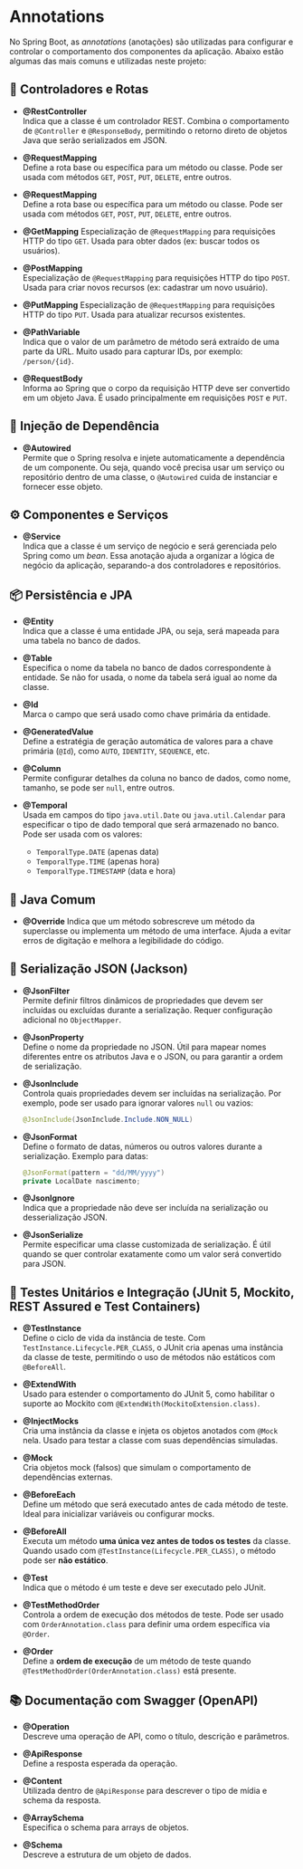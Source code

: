 # Annotations

No Spring Boot, as _annotations_ (anotações) são utilizadas para configurar e controlar o comportamento dos componentes da aplicação. Abaixo estão algumas das mais comuns e utilizadas neste projeto:

## 🎯 Controladores e Rotas

- **@RestController**  
  Indica que a classe é um controlador REST. Combina o comportamento de `@Controller` e `@ResponseBody`, permitindo o retorno direto de objetos Java que serão serializados em JSON.

- **@RequestMapping**  
  Define a rota base ou específica para um método ou classe. Pode ser usada com métodos `GET`, `POST`, `PUT`, `DELETE`, entre outros.

- **@RequestMapping**  
  Define a rota base ou específica para um método ou classe. Pode ser usada com métodos `GET`, `POST`, `PUT`, `DELETE`, entre outros.

- **@GetMapping**
  Especialização de `@RequestMapping` para requisições HTTP do tipo `GET`. Usada para obter dados (ex: buscar todos os usuários).

- **@PostMapping**  
  Especialização de `@RequestMapping` para requisições HTTP do tipo `POST`. Usada para criar novos recursos (ex: cadastrar um novo usuário).

- **@PutMapping**
  Especialização de `@RequestMapping` para requisições HTTP do tipo `PUT`. Usada para atualizar recursos existentes.

- **@PathVariable**  
  Indica que o valor de um parâmetro de método será extraído de uma parte da URL. Muito usado para capturar IDs, por exemplo: `/person/{id}`.

- **@RequestBody**  
  Informa ao Spring que o corpo da requisição HTTP deve ser convertido em um objeto Java. É usado principalmente em requisições `POST` e `PUT`.

## 🧩 Injeção de Dependência

- **@Autowired**  
  Permite que o Spring resolva e injete automaticamente a dependência de um componente. Ou seja, quando você precisa usar um serviço ou repositório dentro de uma classe, o `@Autowired` cuida de instanciar e fornecer esse objeto.

## ⚙️ Componentes e Serviços

- **@Service**  
  Indica que a classe é um serviço de negócio e será gerenciada pelo Spring como um _bean_. Essa anotação ajuda a organizar a lógica de negócio da aplicação, separando-a dos controladores e repositórios.

## 📦 Persistência e JPA

- **@Entity**  
  Indica que a classe é uma entidade JPA, ou seja, será mapeada para uma tabela no banco de dados.

- **@Table**  
  Especifica o nome da tabela no banco de dados correspondente à entidade. Se não for usada, o nome da tabela será igual ao nome da classe.

- **@Id**  
  Marca o campo que será usado como chave primária da entidade.

- **@GeneratedValue**  
  Define a estratégia de geração automática de valores para a chave primária (`@Id`), como `AUTO`, `IDENTITY`, `SEQUENCE`, etc.

- **@Column**  
  Permite configurar detalhes da coluna no banco de dados, como nome, tamanho, se pode ser `null`, entre outros.

- **@Temporal**  
  Usada em campos do tipo `java.util.Date` ou `java.util.Calendar` para especificar o tipo de dado temporal que será armazenado no banco. Pode ser usada com os valores:

  - `TemporalType.DATE` (apenas data)
  - `TemporalType.TIME` (apenas hora)
  - `TemporalType.TIMESTAMP` (data e hora)

## 🔧 Java Comum

- **@Override**
  Indica que um método sobrescreve um método da superclasse ou implementa um método de uma interface. Ajuda a evitar erros de digitação e melhora a legibilidade do código.

## 🧾 Serialização JSON (Jackson)

- **@JsonFilter**  
  Permite definir filtros dinâmicos de propriedades que devem ser incluídas ou excluídas durante a serialização. Requer configuração adicional no `ObjectMapper`.

- **@JsonProperty**  
  Define o nome da propriedade no JSON. Útil para mapear nomes diferentes entre os atributos Java e o JSON, ou para garantir a ordem de serialização.

- **@JsonInclude**  
  Controla quais propriedades devem ser incluídas na serialização. Por exemplo, pode ser usado para ignorar valores `null` ou vazios:

  ```java
  @JsonInclude(JsonInclude.Include.NON_NULL)
  ```

- **@JsonFormat**  
  Define o formato de datas, números ou outros valores durante a serialização. Exemplo para datas:

  ```java
  @JsonFormat(pattern = "dd/MM/yyyy")
  private LocalDate nascimento;
  ```

- **@JsonIgnore**  
  Indica que a propriedade não deve ser incluída na serialização ou desserialização JSON.

- **@JsonSerialize**  
  Permite especificar uma classe customizada de serialização. É útil quando se quer controlar exatamente como um valor será convertido para JSON.

## 🧪 Testes Unitários e Integração (JUnit 5, Mockito, REST Assured e Test Containers)

- **@TestInstance**  
  Define o ciclo de vida da instância de teste. Com `TestInstance.Lifecycle.PER_CLASS`, o JUnit cria apenas uma instância da classe de teste, permitindo o uso de métodos não estáticos com `@BeforeAll`.

- **@ExtendWith**  
  Usado para estender o comportamento do JUnit 5, como habilitar o suporte ao Mockito com `@ExtendWith(MockitoExtension.class)`.

- **@InjectMocks**  
  Cria uma instância da classe e injeta os objetos anotados com `@Mock` nela. Usado para testar a classe com suas dependências simuladas.

- **@Mock**  
  Cria objetos mock (falsos) que simulam o comportamento de dependências externas.

- **@BeforeEach**  
  Define um método que será executado antes de cada método de teste. Ideal para inicializar variáveis ou configurar mocks.

- **@BeforeAll**  
  Executa um método **uma única vez antes de todos os testes** da classe. Quando usado com `@TestInstance(Lifecycle.PER_CLASS)`, o método pode ser **não estático**.

- **@Test**  
  Indica que o método é um teste e deve ser executado pelo JUnit.

- **@TestMethodOrder**  
  Controla a ordem de execução dos métodos de teste. Pode ser usado com `OrderAnnotation.class` para definir uma ordem específica via `@Order`.

- **@Order**  
  Define a **ordem de execução** de um método de teste quando `@TestMethodOrder(OrderAnnotation.class)` está presente.

## 📚 Documentação com Swagger (OpenAPI)

- **@Operation**  
  Descreve uma operação de API, como o título, descrição e parâmetros.

- **@ApiResponse**  
  Define a resposta esperada da operação.

- **@Content**  
  Utilizada dentro de `@ApiResponse` para descrever o tipo de mídia e schema da resposta.

- **@ArraySchema**  
  Especifica o schema para arrays de objetos.

- **@Schema**  
  Descreve a estrutura de um objeto de dados.
